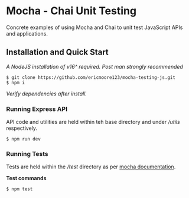 # Mocha - Chai Unit Testing

Concrete examples of using Mocha and Chai to unit test JavaScript APIs and applications.

## Installation and Quick Start
*A NodeJS installation of v16^ required. Post man strongly recommended*

```
$ git clone https://github.com/ericmoore123/mocha-testing-js.git
$ npm i
```
*Verify dependencies after install.*

### Running Express API
API code and utilities are held within teh base directory and under */utils* respectively.
```
$ npm run dev
```

### Running Tests
Tests are held within the */test* directory as per [mocha documentation](https://mochajs.org/#getting-started).

**Test commands**
```
$ npm test
```






